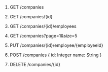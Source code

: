 1. GET /companies

2. GET /companies/{id}

3. GET /companies/{id}/employees

4. GET /companies?page=1&size=5

5. PUT /companies/{id}/employee/{employeeId}

6. POST /companies 
{
id: Integer
name: String
}

7. DELETE /companies/{id}
